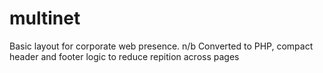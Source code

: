 # multinet
Basic layout for corporate web presence. n/b Converted to PHP, compact header and footer logic to reduce repition across pages
